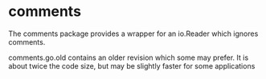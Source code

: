 comments
========

The comments package provides a wrapper for an io.Reader which ignores comments.

comments.go.old contains an older revision which some may prefer. It is about twice the code size, but may be slightly faster for some applications